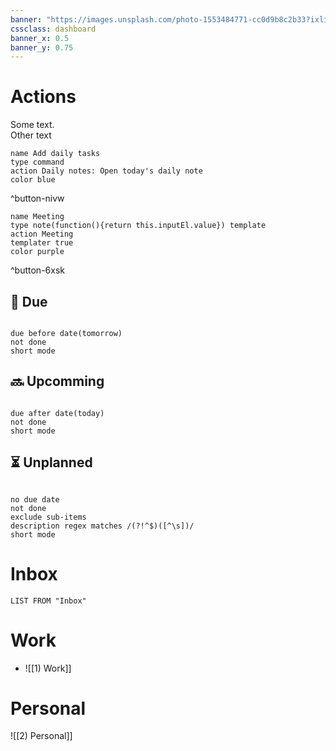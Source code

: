 ```yaml
---
banner: "https://images.unsplash.com/photo-1553484771-cc0d9b8c2b33?ixlib=rb-1.2.1&ixid=MnwxMjA3fDB8MHxwaG90by1wYWdlfHx8fGVufDB8fHx8&auto=format&fit=crop&w=1901&q=80"
cssclass: dashboard
banner_x: 0.5
banner_y: 0.75
---
```

# Actions

<div class="row">
  <div class="col-md-6" markdown="1">
  Some text.
  </div>
  <div class="col-md-6" markdown="1">
   Other text
  </div>
</div>

```button
name Add daily tasks
type command
action Daily notes: Open today's daily note
color blue
```
^button-nivw

```button
name Meeting
type note(function(){return this.inputEl.value}) template
action Meeting
templater true
color purple
```
^button-6xsk
## 🔔 Due
```tasks

due before date(tomorrow)
not done
short mode

```
## 🔜 Upcomming
```tasks

due after date(today)
not done  
short mode

```
## ⏳ Unplanned
```tasks

no due date
not done 
exclude sub-items
description regex matches /(?!^$)([^\s])/
short mode

```

# Inbox
```dataview
LIST FROM "Inbox"
```

# Work
- ![[1) Work]]

# Personal
![[2) Personal]]
